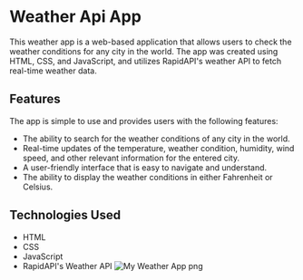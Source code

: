 
# Weather Api App

This weather app is a web-based application that allows users to check the weather conditions for any city in the world. The app was created using HTML, CSS, and JavaScript, and utilizes RapidAPI's weather API to fetch real-time weather data.

## Features
The app is simple to use and provides users with the following features:

- The ability to search for the weather conditions of any city in the world.
- Real-time updates of the temperature, weather condition, humidity, wind speed, and other relevant information for the entered city.
- A user-friendly interface that is easy to navigate and understand.
- The ability to display the weather conditions in either Fahrenheit or Celsius.

## Technologies Used
- HTML
- CSS
- JavaScript
- RapidAPI's Weather API
![My Weather App png](https://user-images.githubusercontent.com/116058870/224823589-976d86e0-11bc-4e80-adea-9b62943caaa9.png)